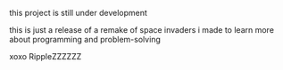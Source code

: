 this project is still under development

this is just a release of a remake of space invaders i made to learn more about programming and problem-solving

xoxo
RippleZZZZZZ
